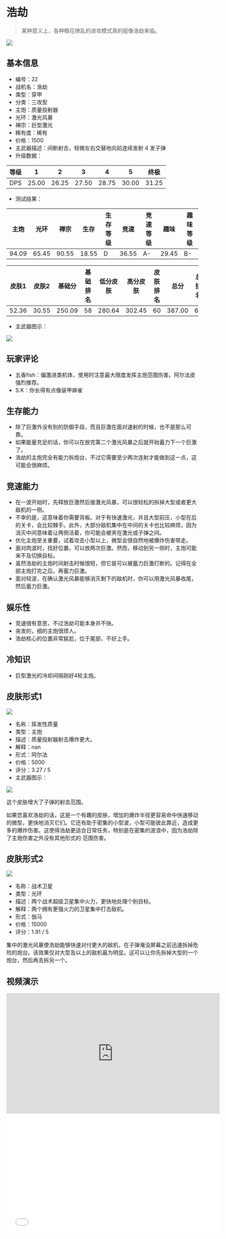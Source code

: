 # 浩劫

> 某种意义上，各种眼花缭乱的进攻模式真的挺像浩劫来临。

<img src="/ships/ship_22.png" style={{zoom:1}}/>

## 基本信息

- 编号：22
- 战机名：浩劫
- 类型：穿甲
- 分类：三攻型
- 主炮：质量投射器
- 光环：激光风暴
- 禅宗：巨型激光
- 稀有度：稀有
- 价格：1500
- 主武器描述：间断射击，轻微左右交替地向前连续发射 4 发子弹
- 升级数据：

| 等级 | 1 | 2 | 3 | 4 | 5 | 终极 |
|--|--|--|--|--|--|--|
| DPS | 25.00 | 26.25 | 27.50 | 28.75 | 30.00 | 31.25 |

- 测试结果：

| 主炮 | 光环 | 禅宗 | 生存 | 生存等级 | 竞速 | 竞速等级 | 趣味 | 趣味等级 |
|--|--|--|--|--|--|--|--|--|
| 94.09 | 65.45 | 90.55 | 18.55 | D | 36.55 | A- | 29.45 | B- |

| 皮肤1 | 皮肤2 | 基础分 | 基础排名 | 低分皮肤 | 高分皮肤 | 皮肤排名 | 总分 | 总排名 |
|--|--|--|--|--|--|--|--|--|
| 52.36 | 30.55 | 250.09 | 58 | 280.64 | 302.45 | 60 | 387.00 | 66 |

- 主武器图示：

<img src="/illustration/main_22.gif" style={{zoom:1}}/>

## 玩家评论

- 五香fish：偏激进类机体，使用时注意最大限度发挥主炮范围伤害。阿尔法皮强烈推荐。
- S.K：你长得有点像装甲麻雀

## 生存能力

- 除了巨激外没有别的防御手段，而且巨激在面对速射的时候，也不是那么可靠。
- 如果能量充足的话，你可以在放完第二个激光风暴之后就开始蓄力下一个巨激了。
- 浩劫的主炮完全有能力拆炮台，不过它需要至少两次连射才能做到这一点，这可能会很麻烦。

## 竞速能力

- 在一波开始时，先释放巨激然后接激光风暴，可以很轻松的拆掉大型或者更大敌机的一侧。
- 不幸的是，这意味着你需要背板。对于有快速激光，并且大型前压，小型在后的关卡，会比较棘手。此外，大部分敌机集中在中间的关卡也比较麻烦，因为消灭中间意味着让两侧活着，你可能会被夹在激光或子弹之间。
- 优化主炮至关重要，试着攻击小型以上，微型会很自然地被爆炸伤害带走。
- 面对肉波时，找好位置，可以放两次巨激。然而，移动到另一侧时，主炮可能来不及切换目标。
- 虽然浩劫的主炮时间射击时候很短，但它是可以被蓄力巨激打断的。记得在全部主炮打完之后，再蓄力巨激。
- 面对轻波，在确认激光风暴能够消灭剩下的敌机时，你可以用激光风暴收尾，然后蓄力巨激。

## 娱乐性

- 竞速很有意思，不过浩劫可能本身并不快。
- 突发的，细的主炮很烦人。
- 浩劫核心的位置非常尴尬，位于尾部，不好上手。

## 冷知识

- 巨型激光的冷却间隔刚好4轮主炮。

## 皮肤形式1

<img src="/ships/ship_22_apex_1.png" style={{zoom:1}}/>

- 名称：挥发性质量
- 类型：主炮
- 描述：质量投射器射击爆炸更大。
- 解释：nan
- 形式：阿尔法
- 价格：5000
- 评分：3.27 / 5
- 主武器图示：

<img src="/illustration/main_22_alpha.gif" style={{zoom:1}}/>

这个皮肤增大了子弹的射击范围。

如果您喜欢浩劫的话，这是一个有趣的皮肤，增加的爆炸半径更容易命中快速移动的微型，更快地消灭它们。它还有助于密集的小型波，小型可能彼此靠近，造成更多的爆炸伤害。这使得浩劫更适合日常任务，特别是在密集的波浪中，因为浩劫除了主炮伤害之外没有其他形式的 范围伤害。

## 皮肤形式2

<img src="/ships/ship_22_apex_2.png" style={{zoom:1}}/>

- 名称：战术卫星
- 类型：光环
- 描述：两个战术超级卫星集中火力，更快地处理个别目标。
- 解释：两个拥有更强火力的卫星集中打击敌机。
- 形式：伽马
- 价格：15000
- 评分：1.91 / 5

集中的激光风暴使浩劫能够快速对付更大的敌机，在子弹淹没屏幕之前迅速拆掉危险的炮台。该效果仅对大型及以上的敌机最为明显。这可以让你先拆掉大型的一个炮台，然后再去拆另一个。

## 视频演示

<iframe width="560" height="315" src="https://www.youtube.com/embed/pRracme6DmA?si=H3_1BFdODwNB08D4" title="YouTube video player" frameborder="0" allow="accelerometer; autoplay; clipboard-write; encrypted-media; gyroscope; picture-in-picture; web-share" referrerpolicy="strict-origin-when-cross-origin" allowfullscreen></iframe>

<br/>

<iframe width="560" height="315" src="//player.bilibili.com/player.html?aid=990825085&bvid=BV1Bx4y1M7WG&cid=977973398&p=1&autoplay=false" scrolling="no" border="0" frameborder="no" allow="accelerometer; autoplay; clipboard-write; encrypted-media; gyroscope; picture-in-picture; web-share" framespacing="0" allowfullscreen="true"> </iframe>